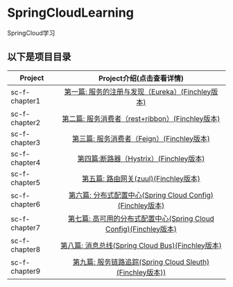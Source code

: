 # SpringCloudLearning

SpringCloud学习

## 以下是项目目录

| Project               | Project介绍(点击查看详情)     |
| --------              |          :----:             |
| sc-f-chapter1         |         [第一篇: 服务的注册与发现（Eureka）(Finchley版本)][1]            |
| sc-f-chapter2         |         [第二篇: 服务消费者（rest+ribbon）(Finchley版本)][2]            |
| sc-f-chapter3         |         [ 第三篇: 服务消费者（Feign）(Finchley版本) ][3]            |
| sc-f-chapter4         |         [ 第四篇:断路器（Hystrix）(Finchley版本) ][4]            |
| sc-f-chapter5         |         [ 第五篇: 路由网关(zuul)(Finchley版本) ][5]            |
| sc-f-chapter6         |         [ 第六篇: 分布式配置中心(Spring Cloud Config)(Finchley版本) ][6]            |
| sc-f-chapter7         |         [ 第七篇: 高可用的分布式配置中心(Spring Cloud Config)(Finchley版本) ][7]            |
| sc-f-chapter8         |         [ 第八篇: 消息总线(Spring Cloud Bus)(Finchley版本) ][8]            |
| sc-f-chapter9         |         [ 第九篇: 服务链路追踪(Spring Cloud Sleuth)(Finchley版本)) ][9]            |

[1]:https://github.com/yueyue10/SpringCloudLearning/tree/master/sc-f-chapter1
[2]:https://github.com/yueyue10/SpringCloudLearning/tree/master/sc-f-chapter2
[3]:https://github.com/yueyue10/SpringCloudLearning/tree/master/sc-f-chapter3
[4]:https://github.com/yueyue10/SpringCloudLearning/tree/master/sc-f-chapter4
[5]:https://github.com/yueyue10/SpringCloudLearning/tree/master/sc-f-chapter5
[6]:https://github.com/yueyue10/SpringCloudLearning/tree/master/sc-f-chapter6
[7]:https://github.com/yueyue10/SpringCloudLearning/tree/master/sc-f-chapter7
[8]:https://github.com/yueyue10/SpringCloudLearning/tree/master/sc-f-chapter8
[9]:https://github.com/yueyue10/SpringCloudLearning/tree/master/sc-f-chapter9



